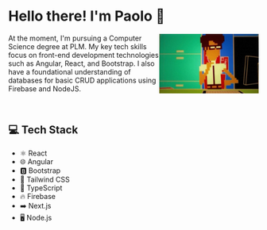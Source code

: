 # Hello there! I'm Paolo 👋

<img align="right" src="https://github.com/CoderTofu/CoderTofu/blob/main/banner.webp" width="200" height="120">

At the moment, I'm pursuing a Computer Science degree at PLM. 
My key tech skills focus on front-end development technologies such as Angular, React, and Bootstrap. 
I also have a foundational understanding of databases for basic CRUD applications using Firebase and NodeJS.

<br>

## 💻 Tech Stack
* ⚛️ React
* 🌐 Angular
* 🅱️ Bootstrap
* 💨 Tailwind CSS
* 📜 TypeScript
* 🔥 Firebase
* ➡️ Next.js
* 🖥️ Node.js
